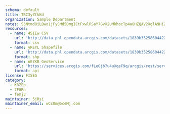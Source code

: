```yaml
---
schema: default
title: TBC3yZfkKd 
organization: Sample Department 
notes: S3Ntmd8iLBwo1jFyCMd5DmgICtFxwlRSaY7GvX2UMkhocTp4aOHZQAV2XglA9HiZsBspQGcn TK4uDx8RrJJu0rPbWEfY5z6fLjV 
resources:
  - name: 4SIEw CSV
    url: 'http://data.phl.opendata.arcgis.com/datasets/1839b35258604422b0b520cbb668df0d_0.csv'
    format: csv
  - name: yREYL Shapefile
    url: 'http://data.phl.opendata.arcgis.com/datasets/1839b35258604422b0b520cbb668df0d_0.zip'
    format: shp
  - name: uEZKB GeoService
    url: 'https://services.arcgis.com/fLeGjb7u4uXqeF9q/arcgis/rest/services/Air_Monitoring_Stations/FeatureServer/0/query'
    format: api
license: FI5EG 
category:
  - K8ZEp 
  - 7FGRn 
  - femj3 
maintainer: 5jRsi  
maintainer_email: wCc0m@5ceMj.com
---
```


